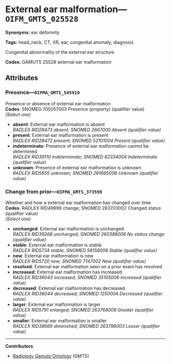 # External ear malformation—`OIFM_GMTS_025528`

**Synonyms:** ear deformity

**Tags:** head_neck, CT, XR, ear, congenital anomaly, diagnosis

Congenital abnormality of the external ear structure

**Codes:** GAMUTS 25528 external ear malformation

## Attributes

### Presence—`OIFMA_GMTS_545910`

Presence or absence of external ear malformation  
**Codes**: SNOMED 705057003 Presence (property) (qualifier value)  
*(Select one)*

- **absent**: External ear malformation is absent  
_RADLEX RID28473 absent; SNOMED 2667000 Absent (qualifier value)_
- **present**: External ear malformation is present  
_RADLEX RID28472 present; SNOMED 52101004 Present (qualifier value)_
- **indeterminate**: Presence of external ear malformation cannot be determined  
_RADLEX RID39110 indeterminate; SNOMED 82334004 Indeterminate (qualifier value)_
- **unknown**: Presence of external ear malformation is unknown  
_RADLEX RID5655 unknown; SNOMED 261665006 Unknown (qualifier value)_

### Change from prior—`OIFMA_GMTS_373598`

Whether and how a external ear malformation has changed over time  
**Codes**: RADLEX RID49896 change; SNOMED 263703002 Changed status (qualifier value)  
*(Select one)*

- **unchanged**: External ear malformation is unchanged  
_RADLEX RID39268 unchanged; SNOMED 260388006 No status change (qualifier value)_
- **stable**: External ear malformation is stable  
_RADLEX RID5734 stable; SNOMED 58158008 Stable (qualifier value)_
- **new**: External ear malformation is new  
_RADLEX RID5720 new; SNOMED 7147002 New (qualifier value)_
- **resolved**: External ear malformation seen on a prior exam has resolved  
- **increased**: External ear malformation has increased  
_RADLEX RID36043 increased; SNOMED 35105006 Increased (qualifier value)_
- **decreased**: External ear malformation has decreased  
_RADLEX RID36044 decreased; SNOMED 1250004 Decreased (qualifier value)_
- **larger**: External ear malformation is larger  
_RADLEX RID5791 enlarged; SNOMED 263768009 Greater (qualifier value)_
- **smaller**: External ear malformation is smaller  
_RADLEX RID38669 diminished; SNOMED 263796003 Lesser (qualifier value)_

---

**Contributors**

- [Radiology Gamuts Ontology](https://gamuts.net/) (GMTS)